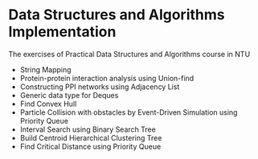 # Data Structures and Algorithms Implementation
The exercises of Practical Data Structures and Algorithms course in NTU

* String Mapping
* Protein-protein interaction analysis using Union-find
* Constructing PPI networks using Adjacency List
* Generic data type for Deques
* Find Convex Hull
* Particle Collision with obstacles by Event-Driven Simulation using Priority Queue
* Interval Search using Binary Search Tree
* Build Centroid Hierarchical Clustering Tree
* Find Critical Distance using Priority Queue

